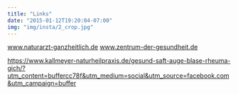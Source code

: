 ```yaml
---
title: "Links"
date: "2015-01-12T19:20:04-07:00"
img: "img/insta/2_crop.jpg"
---
```


www.naturarzt-ganzheitlich.de
www.zentrum-der-gesundheit.de

https://www.kallmeyer-naturheilpraxis.de/gesund-saft-auge-blase-rheuma-gich/?utm_content=buffercc78f&utm_medium=social&utm_source=facebook.com&utm_campaign=buffer
